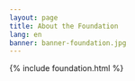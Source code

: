 ```yaml
---
layout: page
title: About the Foundation
lang: en
banner: banner-foundation.jpg
---
```


{% include foundation.html %}
